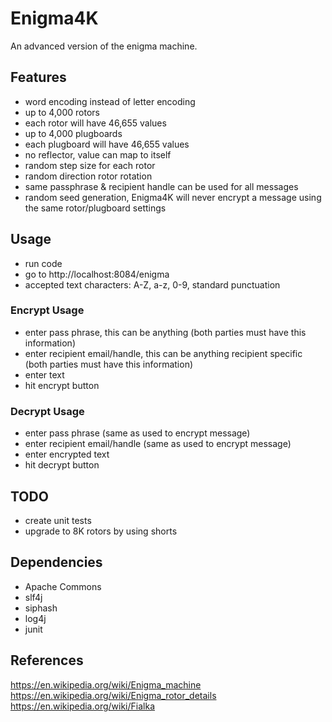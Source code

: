# Enigma4K
An advanced version of the enigma machine.  
  
## Features
- word encoding instead of letter encoding
- up to 4,000 rotors
- each rotor will have 46,655 values
- up to 4,000 plugboards
- each plugboard will have 46,655 values
- no reflector, value can map to itself
- random step size for each rotor
- random direction rotor rotation
- same passphrase & recipient handle can be used for all messages
- random seed generation, Enigma4K will never encrypt a message using the same rotor/plugboard settings

## Usage
- run code
- go to http://localhost:8084/enigma
- accepted text characters: A-Z, a-z, 0-9, standard punctuation

### Encrypt Usage
- enter pass phrase, this can be anything (both parties must have this information)
- enter recipient email/handle, this can be anything recipient specific (both parties must have this information)
- enter text
- hit encrypt button

### Decrypt Usage
- enter pass phrase (same as used to encrypt message)
- enter recipient email/handle (same as used to encrypt message)
- enter encrypted text
- hit decrypt button

## TODO
- create unit tests
- upgrade to 8K rotors by using shorts

## Dependencies
- Apache Commons
- slf4j
- siphash
- log4j
- junit

## References
https://en.wikipedia.org/wiki/Enigma_machine
https://en.wikipedia.org/wiki/Enigma_rotor_details
https://en.wikipedia.org/wiki/Fialka



